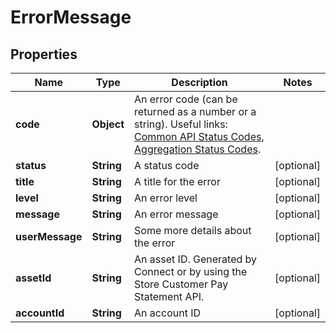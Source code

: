 

# ErrorMessage


## Properties

| Name | Type | Description | Notes |
|------------ | ------------- | ------------- | -------------|
|**code** | **Object** | An error code (can be returned as a number or a string). Useful links: [Common API Status Codes](https://developer.mastercard.com/open-banking-us/documentation/codes-and-formats/#common-api-status-codes), [Aggregation Status Codes](https://developer.mastercard.com/open-banking-us/documentation/products/manage/account-aggregation/#aggregation-status-codes). |  |
|**status** | **String** | A status code |  [optional] |
|**title** | **String** | A title for the error |  [optional] |
|**level** | **String** | An error level |  [optional] |
|**message** | **String** | An error message |  [optional] |
|**userMessage** | **String** | Some more details about the error |  [optional] |
|**assetId** | **String** | An asset ID. Generated by Connect or by using the Store Customer Pay Statement API. |  [optional] |
|**accountId** | **String** | An account ID |  [optional] |




